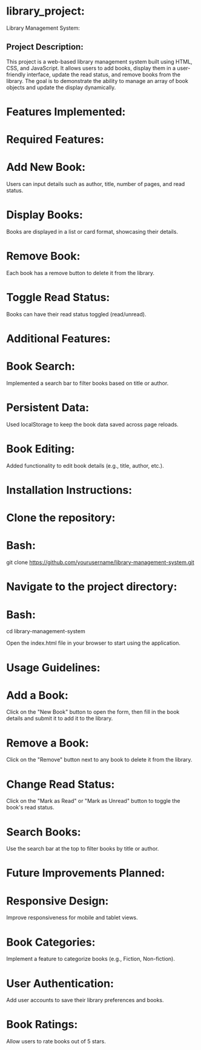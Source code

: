 # library_project:
 Library Management System:
## Project Description:
This project is a web-based library management system built using HTML, CSS, and JavaScript. It allows users to add books, display them in a user-friendly interface, update the read status, and remove books from the library. The goal is to demonstrate the ability to manage an array of book objects and update the display dynamically.

# Features Implemented:
# Required Features:
# Add New Book: 
Users can input details such as author, title, number of pages, and read status.
# Display Books: 
Books are displayed in a list or card format, showcasing their details.
# Remove Book: 
Each book has a remove button to delete it from the library.
# Toggle Read Status: 
Books can have their read status toggled (read/unread).
# Additional Features:
# Book Search: 
Implemented a search bar to filter books based on title or author.
# Persistent Data: 
Used localStorage to keep the book data saved across page reloads.
# Book Editing: 
Added functionality to edit book details (e.g., title, author, etc.).

# Installation Instructions:
# Clone the repository:
# Bash:
git clone https://github.com/yourusername/library-management-system.git
# Navigate to the project directory:
# Bash:
cd library-management-system

Open the index.html file in your browser to start using the application.

# Usage Guidelines:
# Add a Book: 
Click on the "New Book" button to open the form, then fill in the book details and submit it to add it to the library.
# Remove a Book: 
Click on the "Remove" button next to any book to delete it from the library.
# Change Read Status: 
Click on the "Mark as Read" or "Mark as Unread" button to toggle the book's read status.
# Search Books: 
Use the search bar at the top to filter books by title or author.

# Future Improvements Planned:
# Responsive Design: 
Improve responsiveness for mobile and tablet views.
# Book Categories: 
Implement a feature to categorize books (e.g., Fiction, Non-fiction).
# User Authentication: 
Add user accounts to save their library preferences and books.
# Book Ratings: 
Allow users to rate books out of 5 stars.
